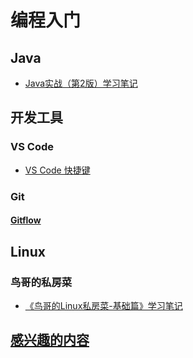 # 编程入门
## Java

- [Java实战（第2版）学习笔记](Java/book_Modern_Java_in_Action/index.md)

## 开发工具

### VS Code

- [VS Code 快捷键](DevTools/VsCode/HotKey.md)

### Git

#### [Gitflow](DevTools/git/git-flow.md)

## Linux

### 鸟哥的私房菜

- [《鸟哥的Linux私房菜-基础篇》学习笔记](Linux/vbird/linux_basic_4e/index.md)

## [感兴趣的内容](Java/intrest/index.md)